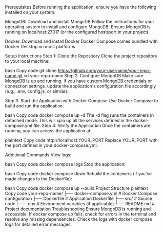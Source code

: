 Prerequisites
Before running the application, ensure you have the following installed on your system:

MongoDB: Download and install MongoDB
Follow the instructions for your operating system to install and configure MongoDB.
Ensure MongoDB is running on localhost:27017 (or the configured host/port in your project).

Docker: Download and install Docker
Docker Compose comes bundled with Docker Desktop on most platforms.

Setup Instructions
Step 1: Clone the Repository
Clone the project repository to your local machine:

bash
Copy code
git clone https://github.com/your-username/your-repo-name.git
cd your-repo-name
Step 2: Configure MongoDB
Make sure MongoDB is up and running. If you have custom MongoDB credentials or connection settings, update the application's configuration file accordingly (e.g., .env, config.js, or similar).

Step 3: Start the Application with Docker Compose
Use Docker Compose to build and run the application:

bash
Copy code
docker compose up -d
The -d flag runs the containers in detached mode.
This will spin up all the services defined in the docker-compose.yml file.
Step 4: Verify the Application
Once the containers are running, you can access the application at:

plaintext
Copy code
http://localhost:YOUR_PORT
Replace YOUR_PORT with the port defined in your docker-compose.yml.

Additional Commands
View logs:

bash
Copy code
docker compose logs
Stop the application:

bash
Copy code
docker compose down
Rebuild the containers (if you've made changes to the Dockerfile):

bash
Copy code
docker compose up --build
Project Structure
plaintext
Copy code
your-repo-name/
├── docker-compose.yml # Docker Compose configuration
├── Dockerfile # Application Dockerfile
├── src/ # Source code
├── .env # Environment variables (if applicable)
└── README.md # Project documentation
Troubleshooting
Ensure MongoDB is running and accessible.
If docker compose up fails, check for errors in the terminal and resolve any missing dependencies.
Check the logs with docker compose logs for detailed error messages.
